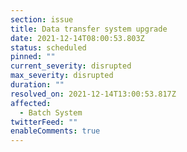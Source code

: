 ```yaml
---
section: issue
title: Data transfer system upgrade
date: 2021-12-14T08:00:53.803Z
status: scheduled
pinned: ""
current_severity: disrupted
max_severity: disrupted
duration: ""
resolved_on: 2021-12-14T13:00:53.817Z
affected:
  - Batch System
twitterFeed: ""
enableComments: true
---
```

